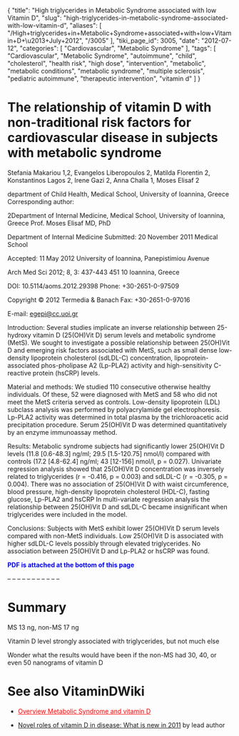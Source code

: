 {
    "title": "High triglycerides in Metabolic Syndrome associated with low Vitamin D",
    "slug": "high-triglycerides-in-metabolic-syndrome-associated-with-low-vitamin-d",
    "aliases": [
        "/High+triglycerides+in+Metabolic+Syndrome+associated+with+low+Vitamin+D+\u2013+July+2012",
        "/3005"
    ],
    "tiki_page_id": 3005,
    "date": "2012-07-12",
    "categories": [
        "Cardiovascular",
        "Metabolic Syndrome"
    ],
    "tags": [
        "Cardiovascular",
        "Metabolic Syndrome",
        "autoimmune",
        "child",
        "cholesterol",
        "health risk",
        "high dose",
        "intervention",
        "metabolic",
        "metabolic conditions",
        "metabolic syndrome",
        "multiple sclerosis",
        "pediatric autoimmune",
        "therapeutic intervention",
        "vitamin d"
    ]
}


# The relationship of vitamin D with non-traditional risk factors for cardiovascular disease in subjects with metabolic syndrome

Stefania Makariou 1,2, Evangelos Liberopoulos 2, Matilda Florentin 2, Konstantinos Lagos 2, Irene Gazi 2, Anna Challa 1, Moses Elisaf 2

department of Child Health, Medical School, University of Ioannina, Greece Corresponding author:

2Department of Internal Medicine, Medical School, University of Ioannina, Greece Prof. Moses Elisaf MD, PhD

Department of Internal Medicine Submitted: 20 November 2011 Medical School

Accepted: 11 May 2012 University of Ioannina, Panepistimiou Avenue

Arch Med Sci 2012; 8, 3: 437-443 451 10 Ioannina, Greece

DOI: 10.5114/aoms.2012.29398 Phone: +30-2651-0-97509

Copyright © 2012 Termedia & Banach Fax: +30-2651-0-97016

E-mail: egepi@cc.uoi.gr

Introduction: Several studies implicate an inverse relationship between 25-hydroxy vitamin D (25(OH)Vit D) serum levels and metabolic syndrome (MetS). We sought to investigate a possible relationship between 25(OH)Vit D and emerging risk factors associated with MetS, such as small dense low-density lipoprotein cholesterol (sdLDL-C) concentration, lipoprotein-associated phos-pholipase A2 (Lp-PLA2) activity and high-sensitivity C-reactive protein (hsCRP) levels.

Material and methods: We studied 110 consecutive otherwise healthy individuals. Of these, 52 were diagnosed with MetS and 58 who did not meet the MetS criteria served as controls. Low-density lipoprotein (LDL) subclass analysis was performed by polyacrylamide gel electrophoresis. Lp-PLA2 activity was determined in total plasma by the trichloroacetic acid precipitation procedure. Serum 25(OH)Vit D was determined quantitatively by an enzyme immunoassay method. 

Results: Metabolic syndrome subjects had significantly lower 25(OH)Vit D levels (11.8 <span>[0.6-48.3]</span> ng/ml; 29.5 <span>[1.5-120.75]</span> nmol/l) compared with controls (17.2 <span>[4.8-62.4]</span> ng/ml; 43 <span>[12-156]</span> nmol/l, p = 0.027). Univariate regression analysis showed that 25(OH)Vit D concentration was inversely related to triglycerides (r = -0.416, p = 0.003) and sdLDL-C (r = -0.305, p = 0.004). There was no association of 25(OH)Vit D with waist circumference, blood pressure, high-density lipoprotein cholesterol (HDL-C), fasting glucose, Lp-PLA2 and hsCRP In multi-variate regression analysis the relationship between 25(OH)Vit D and sdLDL-C became insignificant when triglycerides were included in the model. 

Conclusions: Subjects with MetS exhibit lower 25(OH)Vit D serum levels compared with non-MetS individuals. Low 25(OH)Vit D is associated with higher sdLDL-C levels possibly through elevated triglycerides. No association between 25(OH)Vit D and Lp-PLA2 or hsCRP was found.

 **<span style="color:#00F;">PDF is attached at the bottom of this page</span>** 

– – – – – – – – – – – 

# Summary

MS 13 ng, non-MS 17 ng

Vitamin D level strongly associated with triglycerides, but not much else

Wonder what the results would have been if the non-MS had 30, 40, or even 50 nanograms of vitamin D

# See also VitaminDWiki

* <a href="/posts/overview-metabolic-syndrome-and-vitamin-d" style="color: red; text-decoration: underline;" title="This link has an unknown page_id: 720">Overview Metabolic Syndrome and vitamin D</a>

* [Novel roles of vitamin D in disease: What is new in 2011](/posts/novel-roles-of-vitamin-d-in-disease-what-is-new-in-2011) by lead author